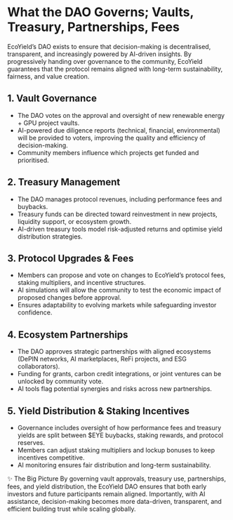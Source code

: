 # What the DAO Governs; Vaults, Treasury, Partnerships, Fees

EcoYield’s DAO exists to ensure that decision-making is decentralised,
transparent, and increasingly powered by AI-driven insights. By
progressively handing over governance to the community, EcoYield
guarantees that the protocol remains aligned with long-term
sustainability, fairness, and value creation.

## 1. Vault Governance

- The DAO votes on the approval and oversight of new renewable energy +
GPU project vaults.
- AI-powered due diligence reports (technical, financial, environmental)
will be provided to voters, improving the quality and efficiency of
decision-making.
- Community members influence which projects get funded and prioritised.

## 2. Treasury Management

- The DAO manages protocol revenues, including performance fees and
buybacks.
- Treasury funds can be directed toward reinvestment in new projects,
liquidity support, or ecosystem growth.
- AI-driven treasury tools model risk-adjusted returns and optimise
yield distribution strategies.

## 3. Protocol Upgrades & Fees

- Members can propose and vote on changes to EcoYield’s protocol fees,
staking multipliers, and incentive structures.
- AI simulations will allow the community to test the economic impact of
proposed changes before approval.
- Ensures adaptability to evolving markets while safeguarding investor
confidence.

## 4. Ecosystem Partnerships

- The DAO approves strategic partnerships with aligned ecosystems
(DePIN networks, AI marketplaces, ReFi projects, and ESG
collaborators).
- Funding for grants, carbon credit integrations, or joint ventures can
be unlocked by community vote.
- AI tools flag potential synergies and risks across new partnerships.

## 5. Yield Distribution & Staking Incentives

- Governance includes oversight of how performance fees and treasury
yields are split between $EYE buybacks, staking rewards, and protocol
reserves.
- Members can adjust staking multipliers and lockup bonuses to keep
incentives competitive.
- AI monitoring ensures fair distribution and long-term sustainability.

✨ The Big Picture
By governing vault approvals, treasury use, partnerships, fees, and
yield distribution, the EcoYield DAO ensures that both early investors
and future participants remain aligned. Importantly, with AI assistance,
decision-making becomes more data-driven, transparent, and efficient 
building trust while scaling globally.
